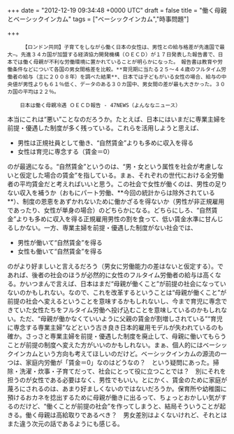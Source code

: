 
+++
date = "2012-12-19 09:34:48 +0000 UTC"
draft = false
title = "働く母親とベーシックインカム"
tags = ["ベーシックインカム","時事問題"]

+++
>
        　【ロンドン共同】子育てをしながら働く日本の女性は、男性との給与格差が先進国で最大―。先進３４カ国が加盟する経済協力開発機構（ＯＥＣＤ）が１７日発表した報告書で、日本では働く母親が不利な労働環境に置かれていることが明らかになった。　報告書は教育や労働条件などについて各国の男女間格差を比較。**育児期に当たる２５～４４歳のフルタイム労働者の給与（主に２００８年）を調べた結果**、日本では子どもがいる女性の場合、給与の中央値が男性よりも６１％低く、データのある３０カ国中、男女間の差が最も大きかった。３０カ国の平均は２２％。

        日本は働く母親冷遇 ＯＥＣＤ報告 - 47NEWS（よんななニュース）
    
本当にこれは“悪い”ことなのだろうか。たとえば、日本にはいまだに専業主婦を前提・優遇した制度が多く残っている。これらを活用しようと思えば、

<ul>
<li>男性は正規社員として働き、“自然賃金”よりも多めに収入を得る</li>
<li>女性は育児に専念する（賃金＝0）</li>
</ul>のが最適になる。“自然賃金”というのは、“男・女という属性を社会が考慮しないと仮定した場合の賃金”を指している。まぁ、それぞれの世代における全労働者の平均賃金だと考えればいいと思う。この社会で女性が働くのは、男性の足りない収入を補うか（おもにパート労働、**今回の統計からは除外されている**）、制度の恩恵をあずかれないために働かざるを得ないか（男性が非正規雇用であったり、女性が単身の場合）のどちらかになる。どちらにしろ、“自然賃金”よりも多めに収入を得る正規雇用男性の割を食って、低い賃金水準に甘んじるしかない。一方、専業主婦を前提・優遇した制度がない社会では、

<ul>
<li>男性が働いて“自然賃金”を得る</li>
<li>女性も働いて“自然賃金”を得る</li>
</ul>のがより好ましいと言えるだろう（男女に労働能力の差はないと仮定する）。であれば、後者の社会のほうが必然的に女性のフルタイム労働者の給与は高くなる。かいつまんで言えば、日本はまだ“母親が働くこと”が前提の社会になっていないのかもしれない。なので、これを改革するということは“母親が働くこと”が前提の社会へ変えるということを意味するかもしれないし、今まで育児に専念できていた女性たちをフルタイム労働へ投げ込むことを意味しているのかもしれない。ただ、“母親が働かなくていいように父親の賃金が割増しされている”“育児に専念する専業主婦”などという古き良き日本的雇用モデルが失われているのも確か。さっさと専業主婦を前提・優遇した制度を廃止して、母親に働いてもらうことが前提の制度へ変えた方がいいのかもしれない。まぁ、個人的にはベーシックインカムという方向も考えてほしいのだけど。ベーシックインカムの源流の一つは、家庭内労働が「賃金＝0」なのはどうなの？　という疑問にあった。掃除・洗濯・炊事・子育てだって、社会にとって役に立つことでは？　別にそれを担うのが女性である必要はなく、男性でもいい。とにかく、賃金のために家庭が蔑ろにされるのは、あまり好ましくないのではないだろうか。保育所や幼稚園に預けるおカネを捻出するために母親が働きに出るって、ちょっとおかしい気がするのだけど、“働くことが前提の社会”を作ってしまうと、結局そういうことが起きる。働く母親は高給取りであるべき？　男女差別はよくないけれど、それとはまた違う次元の話であるようにも感じる。


